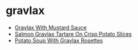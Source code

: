 # gravlax

 * [Gravlax With Mustard Sauce](../index/g/gravlax-with-mustard-sauce-105097.json)
 * [Salmon Gravlax Tartare On Crisp Potato Slices](../index/s/salmon-gravlax-tartare-on-crisp-potato-slices-231149.json)
 * [Potato Soup With Gravlax Rosettes](../index/p/potato-soup-with-gravlax-rosettes.json)

